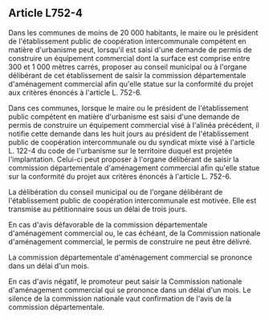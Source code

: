 Article L752-4
----
Dans les communes de moins de 20 000 habitants, le maire ou le président de
l'établissement public de coopération intercommunale compétent en matière
d'urbanisme peut, lorsqu'il est saisi d'une demande de permis de construire un
équipement commercial dont la surface est comprise entre 300 et 1 000 mètres
carrés, proposer au conseil municipal ou à l'organe délibérant de cet
établissement de saisir la commission départementale d'aménagement commercial
afin qu'elle statue sur la conformité du projet aux critères énoncés à l'article
L. 752-6.

Dans ces communes, lorsque le maire ou le président de l'établissement public
compétent en matière d'urbanisme est saisi d'une demande de permis de construire
un équipement commercial visé à l'alinéa précédent, il notifie cette demande
dans les huit jours au président de l'établissement public de coopération
intercommunale ou du syndicat mixte visé à l'article L. 122-4 du code de
l'urbanisme sur le territoire duquel est projetée l'implantation. Celui-ci peut
proposer à l'organe délibérant de saisir la commission départementale
d'aménagement commercial afin qu'elle statue sur la conformité du projet aux
critères énoncés à l'article L. 752-6.

La délibération du conseil municipal ou de l'organe délibérant de
l'établissement public de coopération intercommunale est motivée. Elle est
transmise au pétitionnaire sous un délai de trois jours.

En cas d'avis défavorable de la commission départementale d'aménagement
commercial ou, le cas échéant, de la Commission nationale d'aménagement
commercial, le permis de construire ne peut être délivré.

La commission départementale d'aménagement commercial se prononce dans un délai
d'un mois.

En cas d'avis négatif, le promoteur peut saisir la Commission nationale
d'aménagement commercial qui se prononce dans un délai d'un mois. Le silence de
la commission nationale vaut confirmation de l'avis de la commission
départementale.
